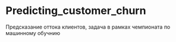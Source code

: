 # Predicting_customer_churn
Предсказание оттока клиентов, задача в рамках чемпионата по машинному обучнию
